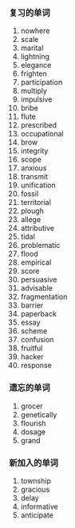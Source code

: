### 复习的单词

1. nowhere
2. scale
3. marital
4. lightning
5. elegance
6. frighten
7. participation
8. multiply
9. impulsive
10. bribe
11. flute
12. prescribed
13. occupational
14. brow
15. integrity
16. scope
17. anxious
18. transmit
19. unification
20. fossil
21. territorial
22. plough
23. allege
24. attributive
25. tidal
26. problematic
27. flood
28. empirical
29. score
30. persuasive
31. advisable
32. fragmentation
33. barrier
34. paperback
35. essay
36. scheme
37. confusion
38. fruitful
39. hacker
40. response





### 遗忘的单词

1. grocer
2. genetically
3. flourish
4. dosage
5. grand





### 新加入的单词

1. township
2. gracious
3. delay
4. informative
5. anticipate
